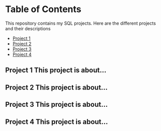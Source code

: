 # Table of Contents 

This repository contains my SQL projects. Here are the different projects and their descriptions

- [Project 1](./project-1) 
- [Project 2](./project-2)
- [Project 3](./project-3)
- [Project 4](./project-4) 
## Project 1 This project is about... 
## Project 2 This project is about... 
## Project 3 This project is about... 
## Project 4 This project is about... 
